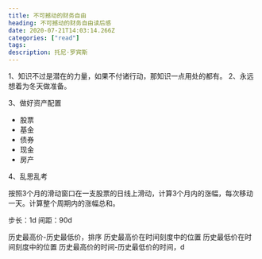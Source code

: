 ```yaml
---
title: 不可撼动的财务自由
heading: 不可撼动的财务自由读后感
date: 2020-07-21T14:03:14.266Z
categories: ["read"]
tags: 
description: 托尼·罗宾斯
---
```



1、知识不过是潜在的力量，如果不付诸行动，那知识一点用处的都有。
2、永远想着为冬天做准备。

3、做好资产配置
- 股票
- 基金
- 债券
- 现金
- 房产


4、乱思乱考

按照3个月的滑动窗口在一支股票的日线上滑动，计算3个月内的涨幅，每次移动一天。计算整个周期内的涨幅总和。

步长：1d
间距：90d

历史最高价-历史最低价，排序
历史最高价在时间刻度中的位置
历史最低价在时间刻度中的位置
历史最高价的时间-历史最低价的时间，d

